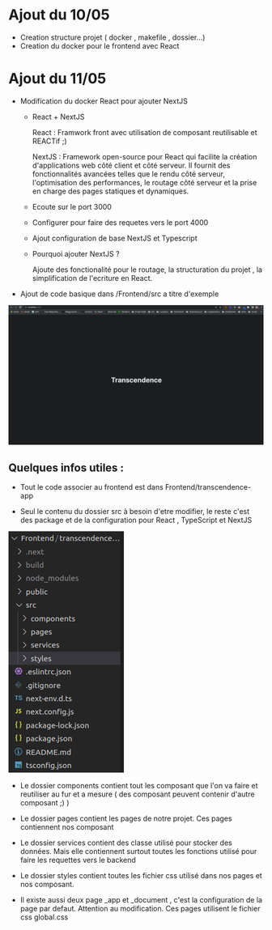 

# Ajout du 10/05

- Creation structure projet ( docker , makefile , dossier...)
- Creation du docker pour le frontend avec React

# Ajout du 11/05

- Modification du docker React pour ajouter NextJS

    - React + NextJS

        React : Framwork front avec utilisation de composant reutilisable et REACTif ;)

        NextJS : Framework open-source pour React qui facilite la création d'applications web côté client et côté serveur. Il fournit des fonctionnalités avancées telles que le rendu côté serveur, l'optimisation des performances, le routage côté serveur et la prise en charge des pages statiques et dynamiques.

    - Ecoute sur le port 3000

    - Configurer pour faire des requetes vers le port 4000

    - Ajout configuration de base NextJS et Typescript

    - Pourquoi ajouter NextJS ?

        Ajoute des fonctionalité pour le routage, la structuration du projet , la simplification de l'ecriture en React.

- Ajout de code basique dans /Frontend/src a titre d'exemple

![](./imgs/first.png)

## Quelques infos utiles : 

- Tout le code associer au frontend est dans Frontend/transcendence-app

- Seul le contenu du dossier src à besoin d'etre modifier, le reste c'est des package et de la configuration pour React , TypeScript et NextJS

![](./imgs/frontend.png)

- Le dossier components contient tout les composant que l'on va faire et reutiliser au fur et a mesure ( des composant peuvent contenir d'autre composant ;) )

- Le dossier pages contient les pages de notre projet. Ces pages contiennent nos composant

- Le dossier services contient des classe utilisé pour stocker des données. Mais elle contiennent surtout toutes les fonctions utilisé pour faire les requettes vers le backend 

- Le dossier styles contient toutes les fichier css utilisé dans nos pages et nos composant.

- Il existe aussi deux page _app et _document , c'est la configuration de la page par defaut. Attention au modification. Ces pages utilisent le fichier css global.css




